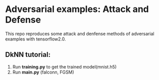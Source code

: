 # Adversarial examples: Attack and Defense
 This repo reproduces some attack and denfense methods of
  adversarial examples with tensorflow2.0.

## DkNN tutorial:
 1. Run **training.py** to get the trained model(mnist.h5)
 2. Run **main.py** (falconn, FGSM)
